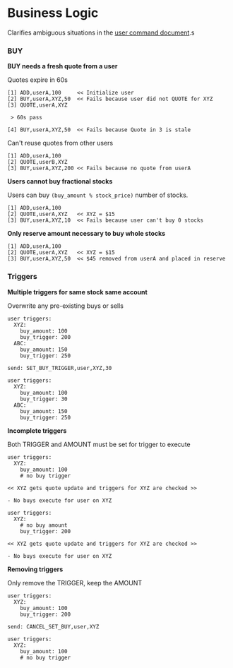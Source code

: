 Business Logic
=====

Clarifies ambiguous situations in the [user command document][command_doc].s

### BUY
**BUY needs a fresh quote from a user**

Quotes expire in 60s
```
[1] ADD,userA,100     << Initialize user
[2] BUY,userA,XYZ,50  << Fails because user did not QUOTE for XYZ
[3] QUOTE,userA,XYZ   

 > 60s pass

[4] BUY,userA,XYZ,50  << Fails because Quote in 3 is stale
```

Can't reuse quotes from other users
```
[1] ADD,userA,100
[2] QUOTE,userB,XYZ
[3] BUY,userA,XYZ,200 << Fails because no quote from userA
```

**Users cannot buy fractional stocks**

Users can buy `(buy_amount % stock_price)` number of stocks.
```
[1] ADD,userA,100
[2] QUOTE,userA,XYZ   << XYZ = $15
[3] BUY,userA,XYZ,10  << Fails because user can't buy 0 stocks
```

**Only reserve amount necessary to buy whole stocks**
```
[1] ADD,userA,100
[2] QUOTE,userA,XYZ   << XYZ = $15
[3] BUY,userA,XYZ,50  << $45 removed from userA and placed in reserve
```

### Triggers
**Multiple triggers for same stock same account**

Overwrite any pre-existing buys or sells
```
user triggers:
  XYZ:
    buy_amount: 100
    buy_trigger: 200
  ABC:
    buy_amount: 150
    buy_trigger: 250

send: SET_BUY_TRIGGER,user,XYZ,30

user triggers:
  XYZ:
    buy_amount: 100
    buy_trigger: 30
  ABC:
    buy_amount: 150
    buy_trigger: 250
```

**Incomplete triggers**

Both TRIGGER and AMOUNT must be set for trigger to execute
```
user triggers:
  XYZ:
    buy_amount: 100
    # no buy trigger

<< XYZ gets quote update and triggers for XYZ are checked >>

- No buys execute for user on XYZ
```

```
user triggers:
  XYZ:
    # no buy amount
    buy_trigger: 200

<< XYZ gets quote update and triggers for XYZ are checked >>

- No buys execute for user on XYZ
```

**Removing triggers**

Only remove the TRIGGER, keep the AMOUNT
```
user triggers:
  XYZ:
    buy_amount: 100
    buy_trigger: 200

send: CANCEL_SET_BUY,user,XYZ

user triggers:
  XYZ:
    buy_amount: 100
    # no buy trigger
```

[command_doc]: http://www.ece.uvic.ca/~seng462/ProjectWebSite/Commands.html
